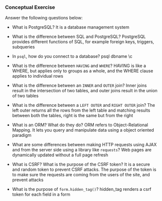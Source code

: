 ### Conceptual Exercise

Answer the following questions below:

- What is PostgreSQL?
It is a database management system

- What is the difference between SQL and PostgreSQL?
PostgreSQL provides different functions of SQL, for example foreign keys, triggers, subqueries

- In `psql`, how do you connect to a database?
psql dbname
\c

- What is the difference between `HAVING` and `WHERE`?
 HAVING is like a WHERE, but applies only to groups as a whole, and the WHERE clause applies to individual rows

- What is the difference between an `INNER` and `OUTER` join?
Inner joins result in the intersection of two tables, and outer joins result in the union of two tables

- What is the difference between a `LEFT OUTER` and `RIGHT OUTER` join?
The left outer returns all the rows from the left table and matching results between both the tables, right is the same but from the right

- What is an ORM? What do they do?
ORM refers to Object-Relational Mapping. It lets you query and manipulate data using a object oriented paradigm

- What are some differences between making HTTP requests using AJAX 
  and from the server side using a library like `requests`?
Web pages are dynamically updated without a full page refresh

- What is CSRF? What is the purpose of the CSRF token?
It is a secure and random token to prevent CSRF attacks.
The purpose of the token is to make sure the requests are coming from the users of the site, and prevent attacks

- What is the purpose of `form.hidden_tag()`?
hidden_tag renders a csrf token for each field in a form 